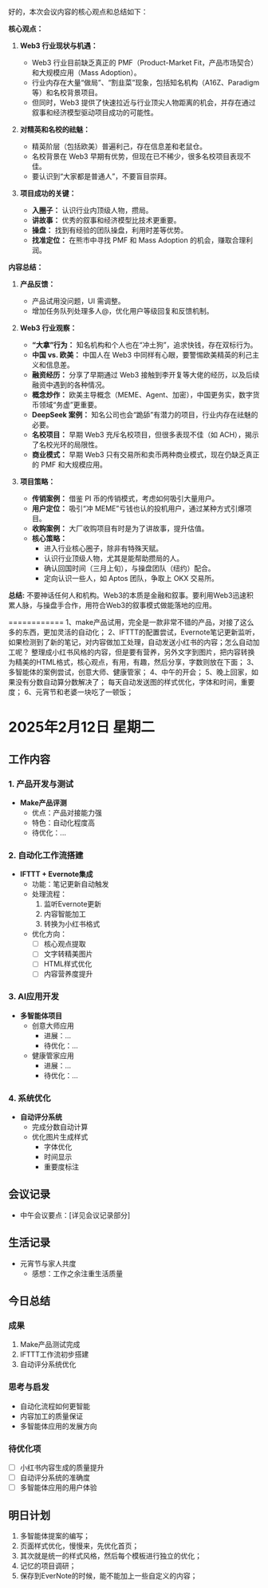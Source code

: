 好的，本次会议内容的核心观点和总结如下：

**核心观点：**

1.  **Web3 行业现状与机遇：**
    *   Web3 行业目前缺乏真正的 PMF（Product-Market Fit，产品市场契合）和大规模应用（Mass Adoption）。
    *   行业内存在大量“做局”、“割韭菜”现象，包括知名机构（A16Z、Paradigm 等）和名校背景项目。
    *   但同时，Web3 提供了快速拉近与行业顶尖人物距离的机会，并存在通过叙事和经济模型驱动项目成功的可能性。

2.  **对精英和名校的祛魅：**
    *   精英阶层（包括欧美）普遍利己，存在信息差和老鼠仓。
    *   名校背景在 Web3 早期有优势，但现在已不稀少，很多名校项目表现不佳。
    *   要认识到“大家都是普通人”，不要盲目崇拜。

3.  **项目成功的关键：**
    *   **入圈子：** 认识行业内顶级人物，攒局。
    *   **讲故事：** 优秀的叙事和经济模型比技术更重要。
    *   **操盘：** 找到有经验的团队操盘，利用时差等优势。
    *   **找准定位：** 在熊市中寻找 PMF 和 Mass Adoption 的机会，赚取合理利润。

**内容总结：**

1.  **产品反馈：**
    *   产品试用没问题，UI 需调整。
    *   增加任务队列处理多人@，优化用户等级回复和反馈机制。

2.  **Web3 行业观察：**
    *   **“大拿”行为：** 知名机构和个人也在“冲土狗”，追求快钱，存在双标行为。
    *   **中国 vs. 欧美：** 中国人在 Web3 中同样有心眼，要警惕欧美精英的利己主义和信息差。
    *   **融资经历：** 分享了早期通过 Web3 接触到李开复等大佬的经历，以及后续融资中遇到的各种情况。
    *   **概念炒作：** 欧美主导概念（MEME、Agent、加密），中国更务实，数字货币领域“务虚”更重要。
    *   **DeepSeek 案例：** 知名公司也会“跪舔”有潜力的项目，行业内存在祛魅的必要。
    *   **名校项目：** 早期 Web3 充斥名校项目，但很多表现不佳（如 ACH），揭示了名校光环的局限性。
    *   **商业模式：** 早期 Web3 只有交易所和卖币两种商业模式，现在仍缺乏真正的 PMF 和大规模应用。

3.  **项目策略：**
    *   **传销案例：** 借鉴 PI 币的传销模式，考虑如何吸引大量用户。
    *   **用户定位：** 吸引“冲 MEME”亏钱也认的投机用户，通过某种方式引爆项目。
    *   **收购案例：** 大厂收购项目有时是为了讲故事，提升估值。
    *   **核心策略：**
        *   进入行业核心圈子，除非有特殊天赋。
        *   认识行业顶级人物，尤其是能帮助攒局的人。
        *   确认回国时间（三月上旬），与操盘团队（纽约）配合。
        *   定向认识一些人，如 Aptos 团队，争取上 OKX 交易所。

**总结:**
不要神话任何人和机构。Web3的本质是金融和叙事。要利用Web3迅速积累人脉，与操盘手合作，用符合Web3的叙事模式做能落地的应用。


============
1、make产品试用，完全是一款非常不错的产品，对接了这么多的东西，更加灵活的自动化；
2、IFTTT的配置尝试，Evernote笔记更新监听，如果检测到了新的笔记，对内容做加工处理，自动发送小红书的内容；怎么自动加工呢？ 整理成小红书风格的内容，但是要有营养，另外文字到图片，把内容转换为精美的HTML格式，核心观点，有用，有趣，然后分享，字数则放在下面；
3、多智能体的案例尝试，创意大师、健康管家；
4、中午的开会；
5、晚上回家，如果没有分数自动算分数解决了； 每天自动发送图的样式优化，字体和时间，重要度；
6、元宵节和老婆一块吃了一顿饭；




# 2025年2月12日 星期二

## 工作内容
### 1. 产品开发与测试
- **Make产品评测**
  - 优点：产品对接能力强
  - 特色：自动化程度高
  - 待优化：...
  
### 2. 自动化工作流搭建
- **IFTTT + Evernote集成**
  - 功能：笔记更新自动触发
  - 处理流程：
    1. 监听Evernote更新
    2. 内容智能加工
    3. 转换为小红书格式
  - 优化方向：
    - [ ] 核心观点提取
    - [ ] 文字转精美图片
    - [ ] HTML样式优化
    - [ ] 内容营养度提升

### 3. AI应用开发
- **多智能体项目**
  - 创意大师应用
    - 进展：...
    - 待优化：...
  - 健康管家应用
    - 进展：...
    - 待优化：...

### 4. 系统优化
- **自动评分系统**
  - 完成分数自动计算
  - 优化图片生成样式
    - 字体优化
    - 时间显示
    - 重要度标注

## 会议记录
- 中午会议要点：[详见会议记录部分]

## 生活记录
- 元宵节与家人共度
  - 感想：工作之余注重生活质量

## 今日总结
### 成果
1. Make产品测试完成
2. IFTTT工作流初步搭建
3. 自动评分系统优化

### 思考与启发
- 自动化流程如何更智能
- 内容加工的质量保证
- 多智能体应用的发展方向

### 待优化项
- [ ] 小红书内容生成的质量提升
- [ ] 自动评分系统的准确度
- [ ] 多智能体应用的用户体验

## 明日计划
1. 多智能体提案的编写；
2. 页面样式优化，慢慢来，先优化首页；
3. 其次就是统一的样式风格，然后每个模板进行独立的优化；
4. 记忆的项目调研； 
5. 保存到EverNote的时候，能不能加上一些自定义的内容；
